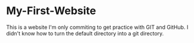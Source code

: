 # My-First-Website
This is a website I'm only commiting to get practice with GIT and GitHub.
I didn't know how to turn the default directory into a git directory.
